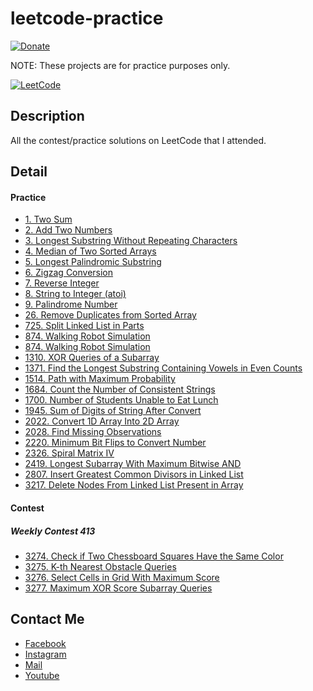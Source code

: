 # leetcode-practice
[![Donate](https://img.shields.io/badge/Donate-PayPal-green.svg)](https://www.paypal.me/conganhhcmus/1)

NOTE: These projects are for practice purposes only.

[![LeetCode](https://upload.wikimedia.org/wikipedia/commons/1/19/LeetCode_logo_black.png)](https://leetcode.com)


## Description
All the contest/practice solutions on LeetCode that I attended.

## Detail
#### Practice
- [1. Two Sum](https://github.com/conganhhcmus/leetcode-practice/blob/main/1/Solution.cs)
- [2. Add Two Numbers](https://github.com/conganhhcmus/leetcode-practice/blob/main/2/Solution.cs)
- [3. Longest Substring Without Repeating Characters](https://github.com/conganhhcmus/leetcode-practice/blob/main/3/Solution.cs)
- [4. Median of Two Sorted Arrays](https://github.com/conganhhcmus/leetcode-practice/blob/main/4/Solution.cs)
- [5. Longest Palindromic Substring](https://github.com/conganhhcmus/leetcode-practice/blob/main/5/Solution.cs)
- [6. Zigzag Conversion](https://github.com/conganhhcmus/leetcode-practice/blob/main/6/Solution.cs)
- [7. Reverse Integer](https://github.com/conganhhcmus/leetcode-practice/blob/main/7/Solution.cs)
- [8. String to Integer (atoi)](https://github.com/conganhhcmus/leetcode-practice/blob/main/8/Solution.cs)
- [9. Palindrome Number](https://github.com/conganhhcmus/leetcode-practice/blob/main/9/Solution.cs)
- [26. Remove Duplicates from Sorted Array](https://github.com/conganhhcmus/leetcode-practice/blob/main/26/Solution.cs)
- [725. Split Linked List in Parts](https://github.com/conganhhcmus/leetcode-practice/blob/main/725/Solution.cs)
- [874. Walking Robot Simulation](https://github.com/conganhhcmus/leetcode-practice/blob/main/874/Solution.cs)
- [874. Walking Robot Simulation](https://github.com/conganhhcmus/leetcode-practice/blob/main/874/Solution.cs)
- [1310. XOR Queries of a Subarray](https://github.com/conganhhcmus/leetcode-practice/blob/main/1310/Solution.cs)
- [1371. Find the Longest Substring Containing Vowels in Even Counts](https://github.com/conganhhcmus/leetcode-practice/blob/main/1371/Solution.cs)
- [1514. Path with Maximum Probability](https://github.com/conganhhcmus/leetcode-practice/blob/main/1514/Solution.cs)
- [1684. Count the Number of Consistent Strings](https://github.com/conganhhcmus/leetcode-practice/blob/main/1684/Solution.cs)
- [1700. Number of Students Unable to Eat Lunch](https://github.com/conganhhcmus/leetcode-practice/blob/main/1700/Solution.cs)
- [1945. Sum of Digits of String After Convert](https://github.com/conganhhcmus/leetcode-practice/blob/main/1945/Solution.cs)
- [2022. Convert 1D Array Into 2D Array](https://github.com/conganhhcmus/leetcode-practice/blob/main/2022/Solution.cs)
- [2028. Find Missing Observations](https://github.com/conganhhcmus/leetcode-practice/blob/main/2028/Solution.cs)
- [2220. Minimum Bit Flips to Convert Number](https://github.com/conganhhcmus/leetcode-practice/blob/main/2220/Solution.cs)
- [2326. Spiral Matrix IV](https://github.com/conganhhcmus/leetcode-practice/blob/main/2326/Solution.cs)
- [2419. Longest Subarray With Maximum Bitwise AND](https://github.com/conganhhcmus/leetcode-practice/blob/main/2419/Solution.cs)
- [2807. Insert Greatest Common Divisors in Linked List](https://github.com/conganhhcmus/leetcode-practice/blob/main/2807/Solution.cs)
- [3217. Delete Nodes From Linked List Present in Array](https://github.com/conganhhcmus/leetcode-practice/blob/main/3217/Solution.cs)


#### Contest
##### Weekly Contest 413
- [3274. Check if Two Chessboard Squares Have the Same Color](https://github.com/conganhhcmus/leetcode-practice/blob/main/3274/Solution.cs)
- [3275. K-th Nearest Obstacle Queries](https://github.com/conganhhcmus/leetcode-practice/blob/main/3275/Solution.cs)
- [3276. Select Cells in Grid With Maximum Score](https://github.com/conganhhcmus/leetcode-practice/blob/main/3276/Solution.cs)
- [3277. Maximum XOR Score Subarray Queries](https://github.com/conganhhcmus/leetcode-practice/blob/main/3277/Solution.cs)


## Contact Me
- [Facebook](https://www.facebook.com/conganhhcmus)
- [Instagram](https://www.instagram.com/conganhhcmus)
- [Mail](mailto:conganhhcmus@gmail.com)
- [Youtube](https://www.youtube.com/channel/UCExh5J_fK931tesMCry6_pw?view_as=subscriber)
